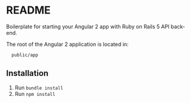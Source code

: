# README

Boilerplate for starting your Angular 2 app with Ruby on 
Rails 5 API back-end.

The root of the Angular 2 application is located in:
```bash
  public/app
```
 
## Installation
 1. Run `bundle install`
 2. Run `npm install`

